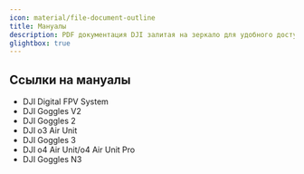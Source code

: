 ```yaml
---
icon: material/file-document-outline
title: Мануалы
description: PDF документация DJI залитая на зеркало для удобного доступа
glightbox: true
---
```


## Ссылки на мануалы

* DJI Digital FPV System
* DJI Goggles V2
* DJI Goggles 2
* DJI o3 Air Unit
* DJI Goggles 3
* DJI o4 Air Unit/o4 Air Unit Pro
* DJI Goggles N3
